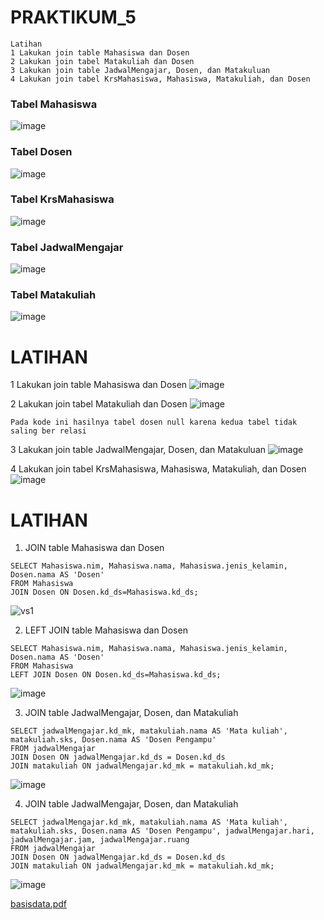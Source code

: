# PRAKTIKUM_5
```
Latihan
1 Lakukan join table Mahasiswa dan Dosen
2 Lakukan join tabel Matakuliah dan Dosen
3 Lakukan join table JadwalMengajar, Dosen, dan Matakuluan
4 Lakukan join tabel KrsMahasiswa, Mahasiswa, Matakuliah, dan Dosen
```
### Tabel Mahasiswa
![image](https://github.com/riskibowo/PRAKTIKUM_5/assets/115862112/b1a74894-13fa-46af-a25f-aad99267fa41)


### Tabel Dosen
![image](https://github.com/riskibowo/PRAKTIKUM_5/assets/115862112/503135d2-e4d2-4370-bae2-0e8e96030be8)


### Tabel KrsMahasiswa
![image](https://github.com/riskibowo/PRAKTIKUM_5/assets/115862112/764a3e4d-52da-47d3-aeda-6b81f1cb4c2a)

### Tabel JadwalMengajar
![image](https://github.com/riskibowo/PRAKTIKUM_5/assets/115862112/4518a687-6ddb-412c-891a-21e0b875f716)

### Tabel Matakuliah
![image](https://github.com/riskibowo/PRAKTIKUM_5/assets/115862112/d740a057-aabe-4b17-ac43-8d636f975741)


# LATIHAN

1 Lakukan join table Mahasiswa dan Dosen
![image](https://github.com/riskibowo/PRAKTIKUM_5/assets/115862112/72de578b-c05a-459e-9a57-85018595b85e)


2 Lakukan join tabel Matakuliah dan Dosen
![image](https://github.com/riskibowo/PRAKTIKUM_5/assets/115862112/365b67e3-2d0b-4173-ad7e-bdceb616b89a)

```
Pada kode ini hasilnya tabel dosen null karena kedua tabel tidak saling ber relasi
```


3 Lakukan join table JadwalMengajar, Dosen, dan Matakuluan
![image](https://github.com/riskibowo/PRAKTIKUM_5/assets/115862112/97819e83-8f76-497c-89b7-af66e53d5358)


4 Lakukan join tabel KrsMahasiswa, Mahasiswa, Matakuliah, dan Dosen
![image](https://github.com/riskibowo/PRAKTIKUM_5/assets/115862112/5acb7b13-f974-454f-ade7-ff31e6ca05c0)

# LATIHAN

1. JOIN table Mahasiswa dan Dosen
```
SELECT Mahasiswa.nim, Mahasiswa.nama, Mahasiswa.jenis_kelamin, Dosen.nama AS 'Dosen' 
FROM Mahasiswa 
JOIN Dosen ON Dosen.kd_ds=Mahasiswa.kd_ds;
```
![vs1](https://github.com/DimasF3009/Basis-Data-Praktikum-5/assets/115356128/7ae17c02-9129-43ac-85ae-789e08268952)


2. LEFT JOIN table Mahasiswa dan Dosen
```
SELECT Mahasiswa.nim, Mahasiswa.nama, Mahasiswa.jenis_kelamin, Dosen.nama AS 'Dosen'
FROM Mahasiswa
LEFT JOIN Dosen ON Dosen.kd_ds=Mahasiswa.kd_ds;
```
![image](https://github.com/riskibowo/PRAKTIKUM_5/assets/115862112/63e233ee-f79b-4f7a-9312-ddff92fe489c)


3. JOIN table JadwalMengajar, Dosen, dan Matakuliah
```
SELECT jadwalMengajar.kd_mk, matakuliah.nama AS 'Mata kuliah', matakuliah.sks, Dosen.nama AS 'Dosen Pengampu'
FROM jadwalMengajar
JOIN Dosen ON jadwalMengajar.kd_ds = Dosen.kd_ds
JOIN matakuliah ON jadwalMengajar.kd_mk = matakuliah.kd_mk;
```

![image](https://github.com/riskibowo/PRAKTIKUM_5/assets/115862112/4fba4278-5731-4941-a0f0-1332a75c1393)

4. JOIN table JadwalMengajar, Dosen, dan Matakuliah
```
SELECT jadwalMengajar.kd_mk, matakuliah.nama AS 'Mata kuliah', matakuliah.sks, Dosen.nama AS 'Dosen Pengampu', jadwalMengajar.hari, jadwalMengajar.jam, jadwalMengajar.ruang
FROM jadwalMengajar
JOIN Dosen ON jadwalMengajar.kd_ds = Dosen.kd_ds
JOIN matakuliah ON jadwalMengajar.kd_mk = matakuliah.kd_mk;
```
![image](https://github.com/riskibowo/PRAKTIKUM_5/assets/115862112/2752e027-1b86-46ef-8bf6-f7088656cc06)

[basisdata.pdf](https://github.com/riskibowo/PRAKTIKUM_5/files/11661245/basisdata.pdf)
